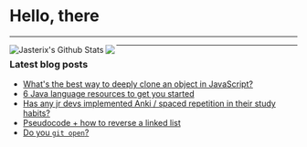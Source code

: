 # Hello, there
---
<img align="left" alt="Jasterix's Github Stats" src="https://github-readme-stats.vercel.app/api/top-langs/?username=jasterix&layout=compact" />

<img align="left" src="https://github-readme-stats.vercel.app/api?username=jasterix&show_icons=true&count_private=true?bg_color=#000000&icon_color=FFFFFF&text_color=000000" />

---
### Latest blog posts

<!-- BLOG-POST-LIST:START -->
- [What's the best way to deeply clone an object in JavaScript?](https://dev.to/jasterix/what-s-the-best-way-to-deeply-clone-an-object-in-javascript-4nb6)
- [6 Java language resources to get you started](https://dev.to/jasterix/6-java-learning-resources-to-get-you-started-442b)
- [Has any jr devs implemented Anki / spaced repetition in their study habits?](https://dev.to/jasterix/has-any-jr-devs-implemented-anki-spaced-repetition-in-their-study-habits-347o)
- [Pseudocode + how to reverse a linked list](https://dev.to/jasterix/pseudocode-reverse-a-linked-list-1e9a)
- [Do you `git open`?](https://dev.to/jasterix/do-you-git-open-1l5j)
<!-- BLOG-POST-LIST:END -->
